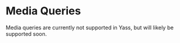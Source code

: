 # Media Queries

Media queries are currently not supported in Yass, but will likely be supported soon.
